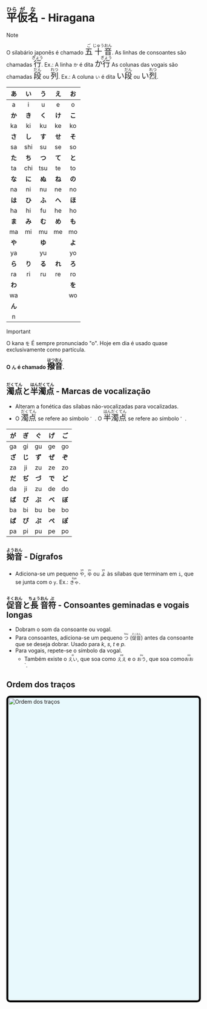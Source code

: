 # <ruby>平<rt>ひら</rt>仮<rt>が</rt>名<rt>な</rt></ruby> - Hiragana

> [!NOTE]
> O silabário japonês é chamado <font size="5"><code><ruby>五<rt>ご</rt>十<rt>じゅう</rt>音<rt>おん</rt></ruby></code></font>.
> As linhas de consoantes são chamadas <font size="5"><code><ruby>行<rt>ぎょう</rt></ruby></code></font>. Ex.: A linha `か` é dita <font size="5"><code>か<ruby>行<rt>ぎょう</rt></ruby></code></font>
> As colunas das vogais são chamadas <font size="5"><code><ruby>段<rt>だん</rt></ruby></code></font> ou <font size="5"><code><ruby>列<rt>れつ</rt></ruby></code></font>. Ex.: A coluna `い` é dita <font size="5"><code>い<ruby>段<rt>だん</rt></ruby></code></font> ou <font size="5"><code>い<ruby>烈<rt>れつ</rt></ruby></code></font>.

| **あ** | **い** | **う** | **え** | **お** |
| :----: | :----: | :----: | :----: | :----: |
|   a    |   i    |   u    |   e    |   o    |
| **か** | **き** | **く** | **け** | **こ** |
|   ka   |   ki   |   ku   |   ke   |   ko   |
| **さ** | **し** | **す** | **せ** | **そ** |
|   sa   |  shi   |   su   |   se   |   so   |
| **た** | **ち** | **つ** | **て** | **と** |
|   ta   |  chi   |  tsu   |   te   |   to   |
| **な** | **に** | **ぬ** | **ね** | **の** |
|   na   |   ni   |   nu   |   ne   |   no   |
| **は** | **ひ** | **ふ** | **へ** | **ほ** |
|   ha   |   hi   |   fu   |   he   |   ho   |
| **ま** | **み** | **む** | **め** | **も** |
|   ma   |   mi   |   mu   |   me   |   mo   |
| **や** |        | **ゆ** |        | **よ** |
|   ya   |        |   yu   |        |   yo   |
| **ら** | **り** | **る** | **れ** | **ろ** |
|   ra   |   ri   |   ru   |   re   |   ro   |
| **わ** |        |        |        | **を** |
|   wa   |        |        |        |   wo   |
| **ん** |
|   n    |

> [!IMPORTANT]
> O kana `を` É sempre pronunciado "o". Hoje em dia é usado quase exclusivamente como partícula.

**O `ん` é chamado <font size="5"><code><ruby>撥<rt>はつ</rt>音<rt>おん</rt></ruby></code></font>.**

## <ruby>濁<rt>だく</rt>点<rt>てん</rt></ruby>と<ruby>半<rt>はん</rt>濁<rt>だく</rt>点<rt>てん</rt></ruby> - Marcas de vocalização

-   Alteram a fonética das sílabas não-vocalizadas para vocalizadas.
-   O <font size="5"><code><ruby>濁<rt>だく</rt>点<rt>てん</rt></ruby></code></font> se refere ao símbolo `゛`. O <font size="5"><code><ruby>半<rt>はん</rt>濁<rt>だく</rt>点<rt>てん</rt></ruby></code></font> se refere ao símbolo `゜`.

| **が** | **ぎ** | **ぐ** | **げ** | **ご** |
| :----: | :----: | :----: | :----: | :----: |
|   ga   |   gi   |   gu   |   ge   |   go   |
| **ざ** | **じ** | **ず** | **ぜ** | **ぞ** |
|   za   |   ji   |   zu   |   ze   |   zo   |
| **だ** | **ぢ** | **づ** | **で** | **ど** |
|   da   |   ji   |   zu   |   de   |   do   |
| **ば** | **び** | **ぶ** | **べ** | **ぼ** |
|   ba   |   bi   |   bu   |   be   |   bo   |
| **ぱ** | **ぴ** | **ぷ** | **ぺ** | **ぽ** |
|   pa   |   pi   |   pu   |   pe   |   po   |

## <ruby>拗<rt>よう</rt>音<rt>おん</rt></ruby> - Dígrafos

-   Adiciona-se um pequeno <ruby>`や`<rt>ya</rt></ruby>, <ruby>`ゆ`<rt>yu</rt></ruby> ou <ruby>`よ`<rt>yo</rt></ruby> às sílabas que terminam em `i`, que se junta com o `y`.
    Ex.: <ruby>`きゃ`<rt>kya</rt></ruby>.

## <ruby>促<rt>そく</rt>音<rt>おん</rt></ruby>と<ruby>長<rt>ちょう</rt>音<rt>おん</rt>符<rt>ぷ</rt></ruby> - Consoantes geminadas e vogais longas

-   Dobram o som da consoante ou vogal.
-   Para consoantes, adiciona-se um pequeno <ruby>`つ`<rt>tsu</rt></ruby> (<code><ruby>促<rt>そく</rt>音<rt>おん</rt></ruby></code>) antes da consoante que se deseja dobrar. Usado para _k_, _s_, _t_ e _p_.
-   Para vogais, repete-se o símbolo da vogal.
    -   Também existe o <ruby>`えい`<rt>ei</rt></ruby>, que soa como <ruby>`ええ`<rt>ee</rt></ruby> e o <ruby>`おう`<rt>ou</rt></ruby>, que soa como <ruby>`おお`<rt>oo</rt></ruby>`.

## Ordem dos traços

<img src="https://upload.wikimedia.org/wikipedia/commons/2/28/Table_hiragana.svg" alt="Ordem dos traços" style="width:50rem; background-color: #E8F9FD; border-radius: 10px; border: 5px black solid;
"/>
